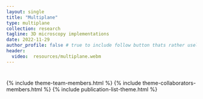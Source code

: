 ```yaml
---
layout: single
title: "Multiplane"
type: multiplane
collection: research
tagline: 3D microscopy implementations 
date: 2022-11-29
author_profile: false # true to include follow button thats rather useless it seems without further configuration
header:
  video:  resources/multiplane.webm
---
```


# 

{% include theme-team-members.html %}
{% include theme-collaborators-members.html %}
{% include publication-list-theme.html %}
